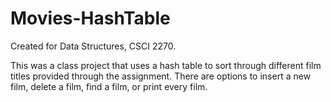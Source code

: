 # Movies-HashTable
Created for Data Structures, CSCI 2270.

This was a class project that uses a hash table to sort through different film titles provided through the assignment.
There are options to insert a new film, delete a film, find a film, or print every film.

